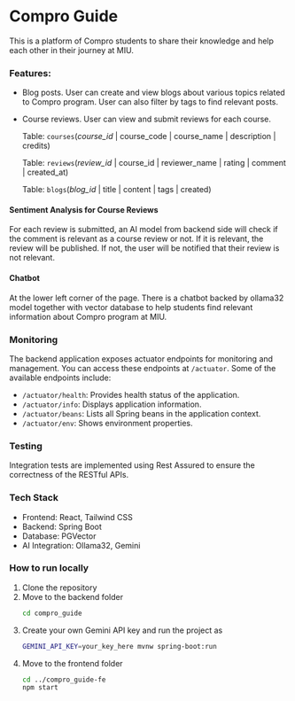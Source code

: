 # Compro Guide
This is a platform of Compro students to share their knowledge and help each other in their journey at MIU.

### Features:
- Blog posts. User can create and view blogs about various topics related to Compro program. User can also filter by tags to find relevant posts.
- Course reviews. User can view and submit reviews for each course.

   Table: `courses`(*course_id* | course_code | course_name | description | credits)

  Table: `reviews`(*review_id* | course_id | reviewer_name | rating | comment | created_at)

  Table: `blogs`(*blog_id* | title | content | tags | created)

#### Sentiment Analysis for Course Reviews
For each review is submitted, an AI model from backend side will check if the comment is relevant as a course review or not. If it is relevant, the review will be published. If not, the user will be notified that their review is not relevant.

#### Chatbot

At the lower left corner of the page. There is a chatbot backed by ollama32 model together with vector database to help students find relevant information about Compro program at MIU.

### Monitoring
The backend application exposes actuator endpoints for monitoring and management. You can access these endpoints at `/actuator`. Some of the available endpoints include:
- `/actuator/health`: Provides health status of the application.
- `/actuator/info`: Displays application information.
- `/actuator/beans`: Lists all Spring beans in the application context.
- `/actuator/env`: Shows environment properties.



### Testing
Integration tests are implemented using Rest Assured to ensure the correctness of the RESTful APIs.

### Tech Stack
- Frontend: React, Tailwind CSS
- Backend: Spring Boot
- Database: PGVector
- AI Integration: Ollama32, Gemini


### How to run locally
1. Clone the repository
2. Move to the backend folder
   ```bash
   cd compro_guide
   ```
3. Create your own Gemini API key and run the project as 
   ```bash
   GEMINI_API_KEY=your_key_here mvnw spring-boot:run
   ```
4. Move to the frontend folder
   ```bash
   cd ../compro_guide-fe
   npm start
   ```